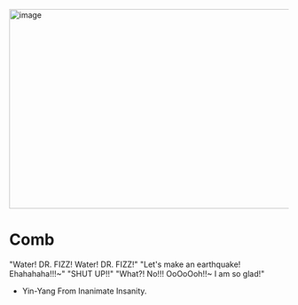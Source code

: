 <img width="640" height="360" alt="image" src="https://github.com/user-attachments/assets/2c3373b7-aff2-4e5f-8895-98b967773c93" />



# Comb
"Water! DR. FIZZ! Water! DR. FIZZ!"
"Let's make an earthquake! Ehahahaha!!!~"
"SHUT UP!!"
"What?! No!!! OoOoOoh!!~ I am so glad!"
- Yin-Yang From Inanimate Insanity.
